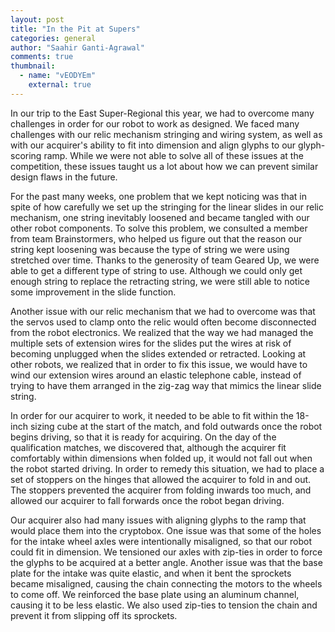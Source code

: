 ```yaml
---
layout: post
title: "In the Pit at Supers"
categories: general
author: "Saahir Ganti-Agrawal"
comments: true
thumbnail:
  - name: "vEODYEm"
    external: true
---
```


In our trip to the East Super-Regional this year, we had to overcome many challenges in order for our robot to work as designed.  We faced many challenges with our relic mechanism stringing and wiring system, as well as with our acquirer's ability to fit into dimension and align glyphs to our glyph-scoring ramp.  While we were not able to solve all of these issues at the competition, these issues taught us a lot about how we can prevent similar design flaws in the future.

For the past many weeks, one problem that we kept noticing was that in spite of how carefully we set up the stringing for the linear slides in our relic mechanism, one string inevitably loosened and became tangled with our other robot components.  To solve this problem, we consulted a member from team Brainstormers, who helped us figure out that the reason our string kept loosening was because the type of string we were using stretched over time.  Thanks to the generosity of team Geared Up, we were able to get a different type of string to use.  Although we could only get enough string to replace the retracting string, we were still able to notice some improvement in the slide function.

Another issue with our relic mechanism that we had to overcome was that the servos used to clamp onto the relic would often become disconnected from the robot electronics.  We realized that the way we had managed the multiple sets of extension wires for the slides put the wires at risk of becoming unplugged when the slides extended or retracted.  Looking at other robots, we realized that in order to fix this issue, we would have to wind our extension wires around an elastic telephone cable, instead of trying to have them arranged in the zig-zag way that mimics the linear slide string.

In order for our acquirer to work, it needed to be able to fit within the 18-inch sizing cube at the start of the match, and fold outwards once the robot begins driving, so that it is ready for acquiring.  On the day of the qualification matches, we discovered that, although the acquirer fit comfortably within dimensions when folded up, it would not fall out when the robot started driving.  In order to remedy this situation, we had to place a set of stoppers on the hinges that allowed the acquirer to fold in and out.  The stoppers prevented the acquirer from folding inwards too much, and allowed our acquirer to fall forwards once the robot began driving.

Our acquirer also had many issues with aligning glyphs to the ramp that would place them into the cryptobox.  One issue was that some of the holes for the intake wheel axles were intentionally misaligned, so that our robot could fit in dimension.  We tensioned our axles with zip-ties in order to force the glyphs to be acquired at a better angle.  Another issue was that the base plate for the intake was quite elastic, and when it bent the sprockets became misaligned, causing the chain connecting the motors to the wheels to come off.  We reinforced the base plate using an aluminum channel, causing it to be less elastic.  We also used zip-ties to tension the chain and prevent it from slipping off its sprockets.
